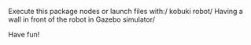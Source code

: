 Execute this package nodes or launch files with:/
	kobuki robot/
Having a wall in front of the robot in Gazebo simulator/

Have fun!

	 
